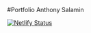 #Portfolio
Anthony Salamin

[![Netlify Status](https://api.netlify.com/api/v1/badges/9dc4baa5-dc13-4803-8913-f43e67bc375b/deploy-status)](https://app.netlify.com/sites/anthonysalamin/deploys)